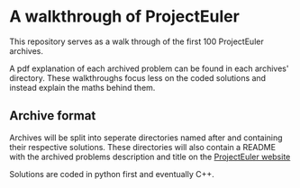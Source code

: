 # A walkthrough of ProjectEuler

This repository serves as a walk through of the first 100 ProjectEuler archives.

A pdf explanation of each archived problem can be found in each archives' directory. These walkthroughs focus less on the coded solutions and instead explain the maths behind them.

## Archive format

Archives will be split into seperate directories named after and containing their respective solutions. These directories will also contain a README with the archived problems description and title on the [ProjectEuler website](https://projecteuler.net/)

Solutions are coded in python first and eventually C++.
